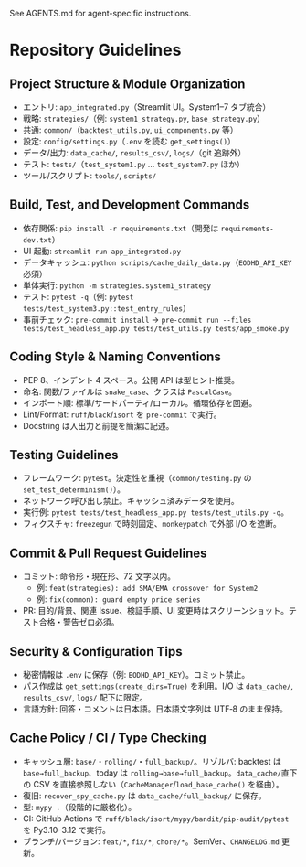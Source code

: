 See AGENTS.md for agent-specific instructions.

# Repository Guidelines

## Project Structure & Module Organization
- エントリ: `app_integrated.py`（Streamlit UI。System1–7 タブ統合）
- 戦略: `strategies/`（例: `system1_strategy.py`, `base_strategy.py`）
- 共通: `common/`（`backtest_utils.py`, `ui_components.py` 等）
- 設定: `config/settings.py`（`.env` を読む `get_settings()`）
- データ/出力: `data_cache/`, `results_csv/`, `logs/`（git 追跡外）
- テスト: `tests/`（`test_system1.py` … `test_system7.py` ほか）
- ツール/スクリプト: `tools/`, `scripts/`

## Build, Test, and Development Commands
- 依存関係: `pip install -r requirements.txt`（開発は `requirements-dev.txt`）
- UI 起動: `streamlit run app_integrated.py`
- データキャッシュ: `python scripts/cache_daily_data.py`（`EODHD_API_KEY` 必須）
- 単体実行: `python -m strategies.system1_strategy`
- テスト: `pytest -q`（例: `pytest tests/test_system3.py::test_entry_rules`）
- 事前チェック: `pre-commit install` → `pre-commit run --files tests/test_headless_app.py tests/test_utils.py tests/app_smoke.py`

## Coding Style & Naming Conventions
- PEP 8、インデント 4 スペース。公開 API は型ヒント推奨。
- 命名: 関数/ファイルは `snake_case`、クラスは `PascalCase`。
- インポート順: 標準/サードパーティ/ローカル。循環依存を回避。
- Lint/Format: `ruff`/`black`/`isort` を `pre-commit` で実行。
- Docstring は入出力と前提を簡潔に記述。

## Testing Guidelines
- フレームワーク: `pytest`。決定性を重視（`common/testing.py` の `set_test_determinism()`）。
- ネットワーク呼び出し禁止。キャッシュ済みデータを使用。
- 実行例: `pytest tests/test_headless_app.py tests/test_utils.py -q`。
- フィクスチャ: `freezegun` で時刻固定、`monkeypatch` で外部 I/O を遮断。

## Commit & Pull Request Guidelines
- コミット: 命令形・現在形、72 文字以内。
  - 例: `feat(strategies): add SMA/EMA crossover for System2`
  - 例: `fix(common): guard empty price series`
- PR: 目的/背景、関連 Issue、検証手順、UI 変更時はスクリーンショット。テスト合格・警告ゼロ必須。

## Security & Configuration Tips
- 秘密情報は `.env` に保存（例: `EODHD_API_KEY`）。コミット禁止。
- パス作成は `get_settings(create_dirs=True)` を利用。I/O は `data_cache/`, `results_csv/`, `logs/` 配下に限定。
- 言語方針: 回答・コメントは日本語。日本語文字列は UTF‑8 のまま保持。

## Cache Policy / CI / Type Checking
- キャッシュ層: `base/`・`rolling/`・`full_backup/`。リゾルバ: backtest は `base→full_backup`、today は `rolling→base→full_backup`。`data_cache/`直下の CSV を直接参照しない（`CacheManager`/`load_base_cache()` を経由）。
- 復旧: `recover_spy_cache.py` は `data_cache/full_backup/` に保存。
- 型: `mypy .`（段階的に厳格化）。
- CI: GitHub Actions で `ruff/black/isort/mypy/bandit/pip-audit/pytest` を Py3.10–3.12 で実行。
- ブランチ/バージョン: `feat/*`, `fix/*`, `chore/*`。SemVer、`CHANGELOG.md` 更新。
